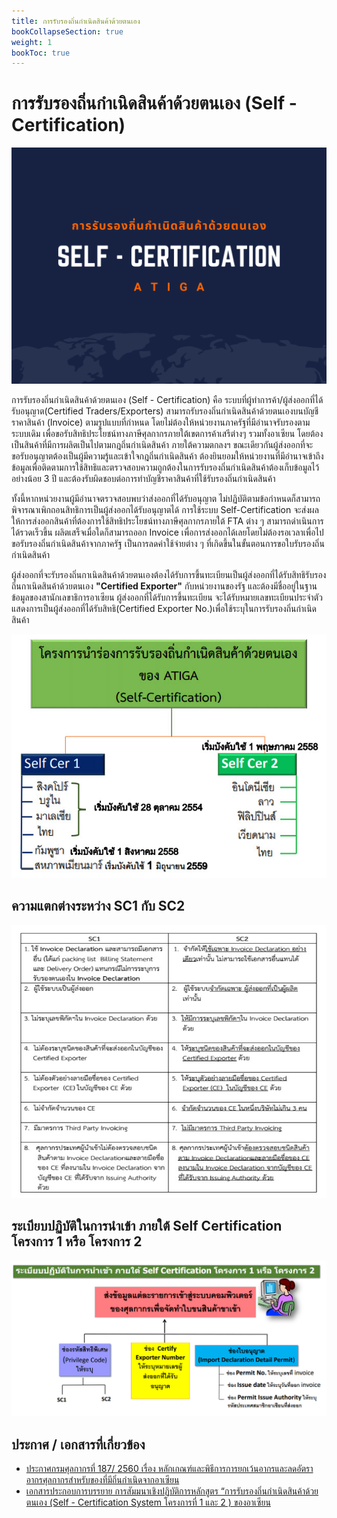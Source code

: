 ```yaml
---
title: การรับรองถิ่นกำเนิดสินค้าด้วยตนเอง
bookCollapseSection: true
weight: 1
bookToc: true
---
```


การรับรองถิ่นกำเนิดสินค้าด้วยตนเอง (Self - Certification)
====

![](https://github.com/ecs-support/knowledge-center/raw/master/img/self-cert-cover.png)


การรับรองถิ่นกำเนิดสินค้าด้วยตนเอง (Self - Certification) คือ ระบบที่ผู้ทำการค้า/ผู้ส่งออกที่ได้รับอนุญาต(Certified Traders/Exporters) สามารถรับรองถิ่นกำเนิดสินค้าด้วยตนเองบนบัญชี ราคาสินค้า (Invoice) ตามรูปแบบที่กำหนด โดยไม่ต้องให้หน่วยงานภาครัฐที่มีอำนาจรับรองตามระบบเดิม เพื่อขอรับสิทธิประโยชน์ทางภาษีศุลกากรภายใต้เขตการค้าเสรีต่างๆ รวมทั้งอาเซียน โดยต้องเป็นสินค้าที่มีการผลิตเป็นไปตามกฎถิ่นกำเนิดสินค้า ภายใต้ความตกลงฯ  ขณะเดียวกันผู้ส่งออกที่จะขอรับอนุญาตต้องเป็นผู้มีความรู้และเข้าใจกฎถิ่นกำเนิดสินค้า ต้องยินยอมให้หน่วยงานที่มีอำนาจเข้าถึงข้อมูลเพื่อติดตามการใช้สิทธิและตรวจสอบความถูกต้องในการรับรองถิ่นกำเนิดสินค้าต้องเก็บข้อมูลไว้อย่างน้อย 3 ปี และต้องรับผิดชอบต่อการทำบัญชีราคาสินค้าที่ใช้รับรองถิ่นกำเนิดสินค้า  
  
ทั้งนี้หากหน่วยงานผู้มีอำนาจตรวจสอบพบว่าส่งออกที่ได้รับอนุญาต ไม่ปฏิบัติตามข้อกำหนดก็สามารถพิจารณาเพิกถอนสิทธิการเป็นผู้ส่งออกได้รับอนุญาตได้    การใช้ระบบ Self-Certification จะส่งผลให้การส่งออกสินค้าที่ต้องการใช้สิทธิประโยชน์ทางภาษีศุลกากรภายใต้ FTA ต่าง ๆ สามารถดำเนินการได้รวดเร็วขึ้น ผลิตเสร็จเมื่อใดก็สามารถออก Invoice เพื่อการส่งออกได้เลยโดยไม่ต้องรอเวลาเพื่อไปขอรับรองถิ่นกำเนิดสินค้าจากภาครัฐ เป็นการลดค่าใช้จ่ายต่าง ๆ ที่เกิดขึ้นในขั้นตอนการขอใบรับรองถิ่นกำเนิดสินค้า

ผู้ส่งออกที่จะรับรองถิ่นกาเนิดสินค้าด้วยตนเองต้องได้รับการขึ้นทะเบียนเป็นผู้ส่งออกที่ได้รับสิทธิรับรองถิ่นกาเนิดสินค้าด้วยตนเอง **"Certified Exporter"** กับหน่วยงานของรัฐ และต้องมีชื่ออยู่ในฐานข้อมูลของสานักเลขาธิการอาเซียน ผู้ส่งออกที่ได้รับการขึ้นทะเบียน จะได้รับหมายเลขทะเบียนประจำตัวแสดงการเป็นผู้ส่งออกที่ได้รับสิทธิ(Certified Exporter No.)เพื่อใช้ระบุในการรับรองถิ่นกำเนิดสินค้า

![](https://github.com/ecs-support/knowledge-center/raw/master/img/self-cert-02.jpg)

## ความแตกต่างระหว่าง SC1 กับ SC2

![](https://github.com/ecs-support/knowledge-center/raw/master/img/self-cert-01.jpg)

## ระเบียบปฏิบัติในการนำเข้า ภายใต้ Self Certification โครงการ 1 หรือ โครงการ 2

![](https://github.com/ecs-support/knowledge-center/raw/master/img/self-cert-03.jpg)

## ประกาศ / เอกสารที่เกี่ยวข้อง

- [ประกาศกรมศุลกากรที่ 187/ 2560 เรื่อง หลักเกณฑ์และพิธีการการยกเว้นอากรและลดอัตราอากรศุลกากรสำหรับของที่มีถิ่นกำเนิดจากอาเซียน](http://www.customs.go.th/cont_strc_download_with_docno_date.php?lang=th&current_id=14223132414c505f46464a4f464b4c)
- [เอกสารประกอบการบรรยาย การสัมมนาเชิงปฏิบัติการหลักสูตร “การรับรองถิ่นกำเนิดสินค้าด้วยตนเอง (Self - Certification System โครงการที่ 1 และ 2 ) ของอาเซียน](http://www.customs.go.th/cont_strc_simple_with_date.php?current_id=14223132414a505f4d464b4c464b46)

<!--
[เอกสารประกอบการบรรยาย การสัมมนาเชิงปฏิบัติการหลักสูตร “การรับรองถิ่นกำเนิดสินค้าด้วยตนเอง (Self - Certification System โครงการที่ 1 และ 2 ) ของอาเซียน [Download](http://www.customs.go.th/cont_strc_simple_with_date.php?current_id=14223132414a505f4d464b4c464b46)

-->